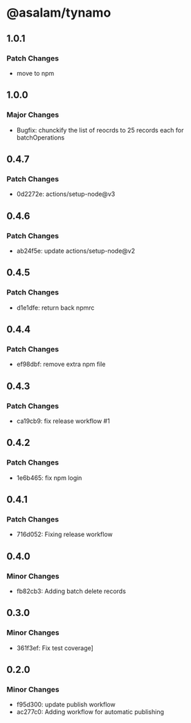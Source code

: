 # @asalam/tynamo

## 1.0.1

### Patch Changes

- move to npm

## 1.0.0

### Major Changes

- Bugfix: chunckify the list of reocrds to 25 records each for batchOperations

## 0.4.7

### Patch Changes

- 0d2272e: actions/setup-node@v3

## 0.4.6

### Patch Changes

- ab24f5e: update actions/setup-node@v2

## 0.4.5

### Patch Changes

- d1e1dfe: return back npmrc

## 0.4.4

### Patch Changes

- ef98dbf: remove extra npm file

## 0.4.3

### Patch Changes

- ca19cb9: fix release workflow #1

## 0.4.2

### Patch Changes

- 1e6b465: fix npm login

## 0.4.1

### Patch Changes

- 716d052: Fixing release workflow

## 0.4.0

### Minor Changes

- fb82cb3: Adding batch delete records

## 0.3.0

### Minor Changes

- 361f3ef: Fix test coverage]

## 0.2.0

### Minor Changes

- f95d300: update publish workflow
- ac277c0: Adding workflow for automatic publishing

